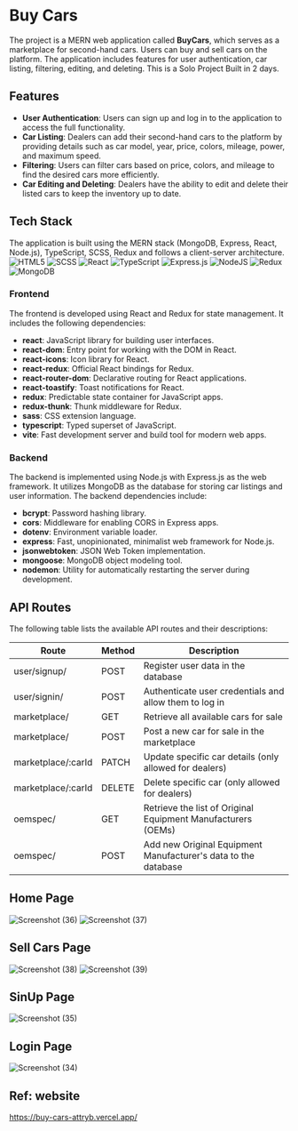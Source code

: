 # Buy Cars

The project is a MERN web application called **BuyCars**, which serves as a marketplace for second-hand cars. Users can buy and sell cars on the platform. The application includes features for user authentication, car listing, filtering, editing, and deleting. This is a Solo Project Built in 2 days.

## Features

- **User Authentication**: Users can sign up and log in to the application to access the full functionality.
- **Car Listing**: Dealers can add their second-hand cars to the platform by providing details such as car model, year, price, colors, mileage, power, and maximum speed.
- **Filtering**: Users can filter cars based on price, colors, and mileage to find the desired cars more efficiently.
- **Car Editing and Deleting**: Dealers have the ability to edit and delete their listed cars to keep the inventory up to date.

## Tech Stack

The application is built using the MERN stack (MongoDB, Express, React, Node.js), TypeScript, SCSS, Redux and follows a client-server architecture.<br/>
![HTML5](https://img.shields.io/badge/html5-%23E34F26.svg?style=for-the-badge&logo=html5&logoColor=white)
![SCSS](https://img.shields.io/badge/scss-%231572B6.svg?style=for-the-badge&logo=scss&logoColor=white)
![React](https://img.shields.io/badge/react-%2320232a.svg?style=for-the-badge&logo=react&logoColor=%2361DAFB)
![TypeScript](https://img.shields.io/badge/typescript-%23007ACC.svg?style=for-the-badge&logo=typescript&logoColor=white)
![Express.js](https://img.shields.io/badge/express.js-%23404d59.svg?style=for-the-badge&logo=express&logoColor=%2361DAFB)
![NodeJS](https://img.shields.io/badge/node.js-6DA55F?style=for-the-badge&logo=node.js&logoColor=white)
![Redux](https://img.shields.io/badge/redux-%23593d88.svg?style=for-the-badge&logo=redux&logoColor=white)
![MongoDB](https://img.shields.io/badge/MongoDB-%234ea94b.svg?style=for-the-badge&logo=mongodb&logoColor=white)

### Frontend

The frontend is developed using React and Redux for state management. It includes the following dependencies:

- **react**: JavaScript library for building user interfaces.
- **react-dom**: Entry point for working with the DOM in React.
- **react-icons**: Icon library for React.
- **react-redux**: Official React bindings for Redux.
- **react-router-dom**: Declarative routing for React applications.
- **react-toastify**: Toast notifications for React.
- **redux**: Predictable state container for JavaScript apps.
- **redux-thunk**: Thunk middleware for Redux.
- **sass**: CSS extension language.
- **typescript**: Typed superset of JavaScript.
- **vite**: Fast development server and build tool for modern web apps.

### Backend

The backend is implemented using Node.js with Express.js as the web framework. It utilizes MongoDB as the database for storing car listings and user information. The backend dependencies include:

- **bcrypt**: Password hashing library.
- **cors**: Middleware for enabling CORS in Express apps.
- **dotenv**: Environment variable loader.
- **express**: Fast, unopinionated, minimalist web framework for Node.js.
- **jsonwebtoken**: JSON Web Token implementation.
- **mongoose**: MongoDB object modeling tool.
- **nodemon**: Utility for automatically restarting the server during development.

## API Routes

The following table lists the available API routes and their descriptions:

| Route             | Method | Description                                                    |
|-------------------|--------|----------------------------------------------------------------|
| user/signup/      | POST   | Register user data in the database                             |
| user/signin/      | POST   | Authenticate user credentials and allow them to log in         |
| marketplace/      | GET    | Retrieve all available cars for sale                           |
| marketplace/      | POST   | Post a new car for sale in the marketplace                     |
| marketplace/:carId | PATCH  | Update specific car details (only allowed for dealers)         |
| marketplace/:carId | DELETE | Delete specific car (only allowed for dealers)                 |
| oemspec/          | GET    | Retrieve the list of Original Equipment Manufacturers (OEMs)   |
| oemspec/          | POST   | Add new Original Equipment Manufacturer's data to the database |


## Home Page
![Screenshot (36)](https://github.com/SumitPokhriyal5/hangman-word-game/assets/112632728/fbfe964c-8df6-4b0e-b1e4-9cd3c76662c5)
![Screenshot (37)](https://github.com/SumitPokhriyal5/hangman-word-game/assets/112632728/6a877079-e5c0-41d6-b834-c988b4adcf4b)

## Sell Cars Page
![Screenshot (38)](https://github.com/SumitPokhriyal5/hangman-word-game/assets/112632728/ab45a885-7138-4964-b614-b9f488ab2cba)
![Screenshot (39)](https://github.com/SumitPokhriyal5/hangman-word-game/assets/112632728/91b67224-a0d2-44a7-a06b-c81764580da4)

## SinUp Page
![Screenshot (35)](https://github.com/SumitPokhriyal5/hangman-word-game/assets/112632728/e58ebe15-3c5e-4746-b74f-f4aca30f1946)

## Login Page
![Screenshot (34)](https://github.com/SumitPokhriyal5/hangman-word-game/assets/112632728/5623102c-92bc-4c7f-9268-815d8d486df5)

## Ref: website

https://buy-cars-attryb.vercel.app/